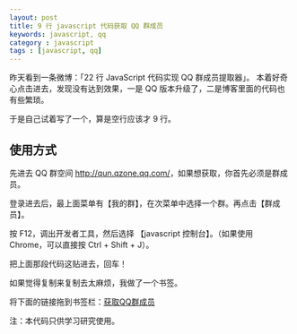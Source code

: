 ```yaml
---
layout: post
title: 9 行 javascript 代码获取 QQ 群成员
keywords: javascript, qq
category : javascript
tags : [javascript, qq]
---
```


昨天看到一条微博：「22 行 JavaScript 代码实现 QQ 群成员提取器」。
本着好奇心点击进去，发现没有达到效果，一是 QQ 版本升级了，二是博客里面的代码也有些繁琐。

于是自己试着写了一个，算是空行应该才 9 行。

<script src="https://gist.github.com/justjavac/6985824.js"></script>

## 使用方式

先进去 QQ 群空间 <http://qun.qzone.qq.com/>，如果想获取，你首先必须是群成员。

登录进去后，最上面菜单有【我的群】，在次菜单中选择一个群。再点击【群成员】。

按 F12，调出开发者工具，然后选择 【javascript 控制台】。（如果使用 Chrome，可以直接按 Ctrl + Shift + J）。

把上面那段代码这贴进去，回车！

如果觉得复制来复制去太麻烦，我做了一个书签。

将下面的链接拖到书签栏：<a href='javascript:void(function(){var ids=document.querySelectorAll(".member_id");var names=document.querySelectorAll(".member_name");var output="";var length=ids.length;for(var i=0;i<length;i++){output+=ids[i].innerText.slice(1,-1)+":"+names[i].innerText+"\n"}console.log(output);}());' onclick="javascript:alert('把这个按钮拖到你的浏览器书签栏'); return false;">获取QQ群成员</a>

注：本代码只供学习研究使用。